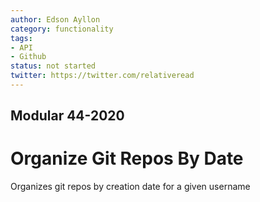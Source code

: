 ```yaml
---
author: Edson Ayllon
category: functionality
tags:
- API
- Github
status: not started
twitter: https://twitter.com/relativeread
---
```


## Modular 44-2020

# Organize Git Repos By Date

Organizes git repos by creation date for a given username
